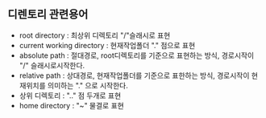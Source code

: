 ## 디렌토리 관련용어
- root directory : 최상위 디렉토리 "/"슬래시로 표현
- current working directory : 현재작업폴더 "." 점으로 표현   
- absolute path : 절대경로, root디렉토리를 기준으로 표현하는 방식, 경로시작이 "/" 슬래시로시작한다.
- relative path : 상대경로, 현재작업폴더를 기준으로 표한하는 방식, 경로시작이 현재위치를 의미하는 "." 으로 시작한다.
- 상위 디렉토리 : ".." 점 두개로 표현
- home directory : "~" 물결로 표현